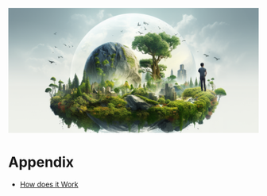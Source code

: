 ![![Alt text](image.png)](img/extra.png)

# Appendix

- [How does it Work](../digitaltwin/how_does_it_work.md)